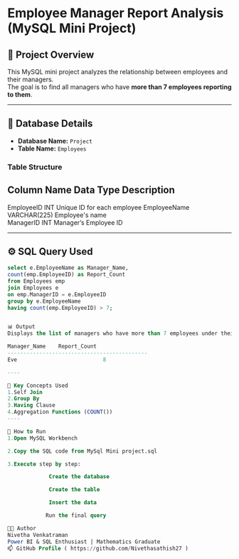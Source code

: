 # Employee Manager Report Analysis (MySQL Mini Project)

## 📌 Project Overview
This MySQL mini project analyzes the relationship between employees and their managers.  
The goal is to find all managers who have **more than 7 employees reporting to them**.

---

## 🧮 Database Details
- **Database Name:** `Project`
- **Table Name:** `Employees`

### Table Structure
Column Name                    Data Type                       Description                
------------------------------------------------------------------------------------------
 EmployeeID                          INT                              Unique ID for each employee
 EmployeeName                    VARCHAR(225)           Employee's name             
 ManagerID                           INT                               Manager’s Employee ID       

---

## ⚙️ SQL Query Used

```sql
select e.EmployeeName as Manager_Name,
count(emp.EmployeeID) as Report_Count
from Employees emp
join Employees e
on emp.ManagerID = e.EmployeeID
group by e.EmployeeName
having count(emp.EmployeeID) > 7;


📊 Output
Displays the list of managers who have more than 7 employees under their supervision.

Manager_Name	Report_Count
--------------------------------------------
Eve	                          8

----

🧠 Key Concepts Used
1.Self Join
2.Group By
3.Having Clause
4.Aggregation Functions (COUNT())
----

🚀 How to Run
1.Open MySQL Workbench 

2.Copy the SQL code from MySql Mini project.sql

3.Execute step by step:

             Create the database

             Create the table

             Insert the data

            Run the final query

👩‍💻 Author
Nivetha Venkatraman
Power BI & SQL Enthusiast | Mathematics Graduate
📫 GitHub Profile ( https://github.com/Nivethasathish27 )

